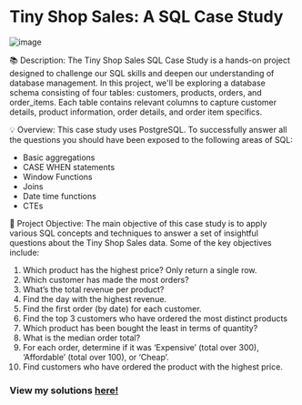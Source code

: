 # Tiny Shop Sales: A SQL Case Study
![image](https://github.com/rushalijain06/Tiny_Shop_Sales/assets/52796809/24c51a53-dbfc-45b5-924d-39ef3a25b646)

📚 Description: The Tiny Shop Sales SQL Case Study is a hands-on project designed to challenge our SQL skills and deepen our understanding of database management. In this project, we'll be exploring a database schema consisting of four tables: customers, products, orders, and order_items. Each table contains relevant columns to capture customer details, product information, order details, and order item specifics.

💡 Overview: This case study uses PostgreSQL. To successfully answer all the questions you should have been exposed to the following areas of SQL:

* Basic aggregations
* CASE WHEN statements
* Window Functions
* Joins
* Date time functions
* CTEs

🎯 Project Objective:
The main objective of this case study is to apply various SQL concepts and techniques to answer a set of insightful questions about the Tiny Shop Sales data. Some of the key objectives include:

1) Which product has the highest price? Only return a single row.
2) Which customer has made the most orders?
3) What’s the total revenue per product?
4) Find the day with the highest revenue.
5) Find the first order (by date) for each customer.
6) Find the top 3 customers who have ordered the most distinct products
7) Which product has been bought the least in terms of quantity?
8) What is the median order total?
9) For each order, determine if it was ‘Expensive’ (total over 300), ‘Affordable’ (total over 100), or ‘Cheap’.
10) Find customers who have ordered the product with the highest price.

### View my solutions [here!](https://github.com/rushalijain06/Tiny_Shop_Sales/blob/main/tiny_shop_sales.sql)
